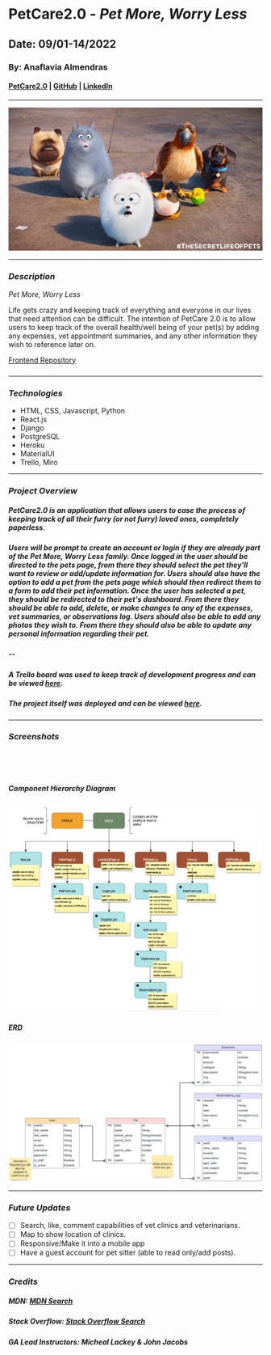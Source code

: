 # PetCare2.0 - _Pet More, Worry Less_

## Date: 09/01-14/2022

### By: Anaflavia Almendras

#### [PetCare2.0](https://pettracker-backend.herokuapp.com/api/users/) | [GitHub](https://github.com/A-Almendras) | [LinkedIn](https://www.linkedin.com/in/aalmendras/)

---

![CoverImg](images/N8fM.gif)

---

### **_Description_**

_Pet More, Worry Less_

Life gets crazy and keeping track of everything and everyone in our lives that need attention can be difficult. The intention of PetCare 2.0 is to allow users to keep track of the overall health/well being of your pet(s) by adding any expenses, vet appointment summaries, and any other information they wish to reference later on.

[Frontend Repository](https://github.com/A-Almendras/pet-tracker)

#####

---

### **_Technologies_**

- HTML, CSS, Javascript, Python
- React.js
- Django
- PostgreSQL
- Heroku
- MaterialUI
- Trello, Miro

---

### **_Project Overview_**

##### PetCare2.0 is an application that allows users to ease the process of keeping track of all their furry (or not furry) loved ones, completely paperless.

##### Users will be prompt to create an account or login if they are already part of the _Pet More, Worry Less_ family. Once logged in the user should be directed to the pets page, from there they should select the pet they'll want to review or add/update information for. Users should also have the option to add a pet from the pets page which should then redirect them to a form to add their pet information. Once the user has selected a pet, they should be redirected to their pet's dashboard. From there they should be able to add, delete, or make changes to any of the expenses, vet summaries, or observations log. Users should also be able to add any photos they wish to. From there they should also be able to update any personal information regarding their pet.

##### --

##### A Trello board was used to keep track of development progress and can be viewed [here](https://trello.com/b/Xst7FccT/project-4-pet-tracker-app).

##### The project itself was deployed and can be viewed [here]().

---

### **_Screenshots_**

![]()

![]()

##### **Component Hierarchy Diagram**

![Diagram](images/comphierdia.png)

##### **ERD**

![ERD](images/ERD.png)

---

### **_Future Updates_**

- [ ] Search, like, comment capabilities of vet clinics and veterinarians.
- [ ] Map to show location of clinics.
- [ ] Responsive/Make it into a mobile app
- [ ] Have a guest account for pet sitter (able to read only/add posts).

---

### **_Credits_**

##### MDN: _[MDN Search](https://developer.mozilla.org/en-US/)_

##### Stack Overflow: _[Stack Overflow Search](https://stackoverflow.com/)_

##### GA Lead Instructors: _Micheal Lackey & John Jacobs_
